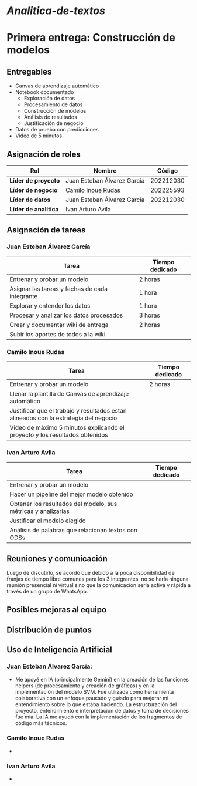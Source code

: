 # *Analitica-de-textos*
# **Primera entrega: Construcción de modelos**
## **Entregables**
* Canvas de aprendizaje automático
* Notebook documentado
  * Exploración de datos
  * Procesamiento de datos
  * Construcción de modelos
  * Análisis de resultados
  * Justificación de negocio
* Datos de prueba con predicciones
* Video de 5 minutos
## **Asignación de roles**
| **Rol**               | Nombre                       | Código     |
|-------------------|------------------------------|------------|
| **Líder de proyecto** | Juan Esteban Álvarez García    | 202212030  |
| **Líder de negocio**  | Camilo Inoue Rudas             | 202225593  |
| **Líder de datos**    | Juan Esteban Álvarez García    | 202212030  |
| **Líder de analítica**| Ivan Arturo Avila              |            |
## **Asignación de tareas**
### Juan Esteban Álvarez García
| Tarea                                                                | Tiempo dedicado |
|----------------------------------------------------------------------|-----------------|
| Entrenar y probar un modelo                                          |     2 horas     |
| Asignar las tareas y fechas de cada integrante                       |     1 hora      |
| Explorar y entender los datos                                        |     1 hora      |
| Procesar y analizar los datos procesados                             |     3 horas     |
| Crear y documentar wiki de entrega                                   |     2 horas     |
| Subir los aportes de todos a la wiki                                 |                 |

### Camilo Inoue Rudas
| Tarea                                                                | Tiempo dedicado |
|----------------------------------------------------------------------|-----------------|
| Entrenar y probar un modelo                                          |     2 horas     |
| Llenar la plantilla de Canvas de aprendizaje automático              |                 |
| Justificar que el trabajo y resultados están alineados con la estrategia del negocio |                 |
| Video de máximo 5 minutos explicando el proyecto y los resultados obtenidos |                 |

### Ivan Arturo Avila
| Tarea                                                                | Tiempo dedicado |
|----------------------------------------------------------------------|-----------------|
| Entrenar y probar un modelo                                          |                 |
| Hacer un pipeline del mejor modelo obtenido                          |                 |
| Obtener los resultados del modelo, sus métricas y analizarlas        |                 |
| Justificar el modelo elegido                                         |                 |
| Análisis de palabras que relacionan textos con ODSs                  |                 |

## **Reuniones y comunicación**
Luego de discutirlo, se acordó que debido a la poca disponibilidad de franjas de tiempo libre comunes para los 3 integrantes, no se haría ninguna reunión presencial ni virtual sino que la comunicación sería activa y rápida a través de un grupo de WhatsApp.
## **Posibles mejoras al equipo**
## **Distribución de puntos**
## **Uso de Inteligencia Artificial**
### Juan Esteban Álvarez García:
* Me apoyé en IA (principalmente Gemini) en la creación de las funciones helpers (de procesamiento y creación de gráficas) y en la implementación del modelo SVM. Fue utilizada como herramienta colaborativa con un enfoque pausado y guiado para mejorar mi entendimiento sobre lo que estaba haciendo. La estructuración del proyecto, entendimiento e interpretación de datos y toma de decisiones fue mía. La IA me ayudó con la implementación de los fragmentos de código más técnicos.
### Camilo Inoue Rudas
* 
### Ivan Arturo Avila
* 
